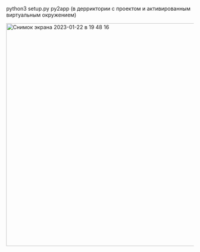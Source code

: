 python3 setup.py py2app (в дерриктории с проектом и активированным виртуальным окружением) 

<img width="600" alt="Снимок экрана 2023-01-22 в 19 48 16" src="https://user-images.githubusercontent.com/74073408/213922183-2da7041c-dd4c-4d12-8ca9-7f18fae3afd6.png">
